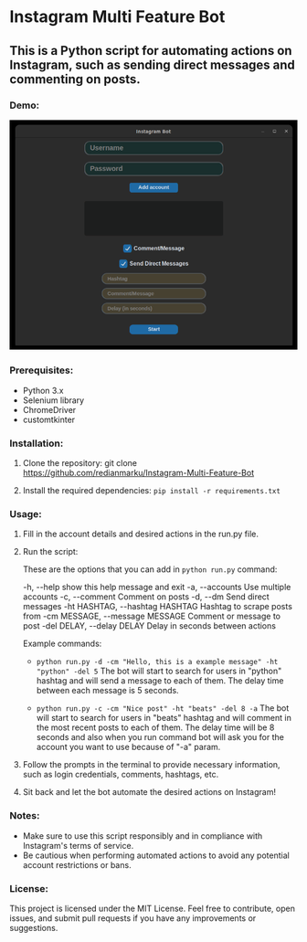 # Instagram Multi Feature Bot

## This is a Python script for automating actions on Instagram, such as sending direct messages and commenting on posts.

### Demo:

![Alt Text](demo.png)

### Prerequisites:

- Python 3.x
- Selenium library
- ChromeDriver
- customtkinter

### Installation:

1. Clone the repository:
   git clone https://github.com/redianmarku/Instagram-Multi-Feature-Bot

2. Install the required dependencies:
   `pip install -r requirements.txt`

### Usage:

1. Fill in the account details and desired actions in the run.py file.

2. Run the script:

   These are the options that you can add in `python run.py` command:

   -h, --help show this help message and exit
   -a, --accounts Use multiple accounts
   -c, --comment Comment on posts
   -d, --dm Send direct messages
   -ht HASHTAG, --hashtag HASHTAG Hashtag to scrape posts from
   -cm MESSAGE, --message MESSAGE Comment or message to post
   -del DELAY, --delay DELAY Delay in seconds between actions

   Example commands:

   - `python run.py -d -cm "Hello, this is a example message" -ht "python" -del 5` The bot will start to search for users in "python" hashtag and will send a message to each of them. The delay time between each message is 5 seconds.

   - `python run.py -c -cm "Nice post" -ht "beats" -del 8 -a` The bot will start to search for users in "beats" hashtag and will comment in the most recent posts to each of them. The delay time will be 8 seconds and also when you run command bot will ask you for the account you want to use because of "-a" param.

3. Follow the prompts in the terminal to provide necessary information, such as login credentials, comments, hashtags, etc.

4. Sit back and let the bot automate the desired actions on Instagram!

### Notes:

- Make sure to use this script responsibly and in compliance with Instagram's terms of service.
- Be cautious when performing automated actions to avoid any potential account restrictions or bans.

### License:

This project is licensed under the MIT License. Feel free to contribute, open issues, and submit pull requests if you have any improvements or suggestions.
